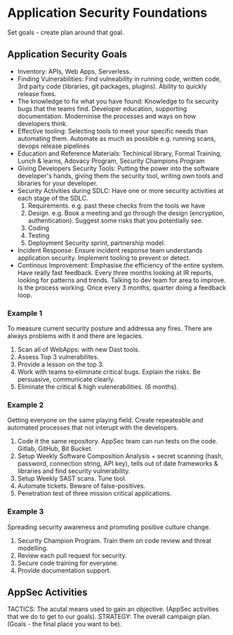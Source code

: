 # Application Security Foundations

Set goals - create plan around that goal.

## Application Security Goals
- Inventory: APIs, Web Apps, Serverless.
- Finding Vulnerabilities: Find vulneability in running code, written code, 3rd party code (libraries, git packages, plugins). Ability to quickly release fixes.
- The knowledge to fix what you have found: Knowledge to fix security bugs that the teams find. Developer education, supporting documentation. Moderninise the processes and ways on how developers think. 
- Effective tooling: Selecting tools to meet your specific needs than automating them. Automate as much as possible e.g. running scans, devops release pipelines
- Education and Reference Materials: Techinical library, Formal Training, Lunch & learns, Adovacy Program, Security Champions Program
- Giving Developers Security Tools: Putting the power into the software developer's hands, giving them the security tool, writing own tools and libraries for your developer.
- Security Activities during SDLC: Have one or more security activities at each stage of the SDLC. 
    1. Requirements. e.g. past these checks from the tools we have
    2. Design. e.g. Book a meeting and go through the design (encryption, authentication). Suggest some risks that you potentially see. 
    3. Coding
    4. Testing
    5. Deployment
Security sprint, partnership model.
- Incident Response: Ensure incident response team understands application security. Implement tooling to prevent or detect. 
- Continous Improvement: Emphasise the efficiency of the entire system. Have really fast feedback. Every three months looking at IR reports, looking for patterns and trends. Talking to dev team for area to improve. Is the process working. Once every 3 months, quarter doing a feedback loop. 

### Example 1
To measure current security posture and addressa any fires. There are always problems with it and there are legacies. 

1. Scan all of WebApps: with new Dast tools.
2. Assess Top 3 vulnerabilites.
3. Provide a lesson on the top 3.
4. Work with teams to eliminate critical bugs. Explain the risks. Be persuasive, communicate clearly. 
5. Eliminate the critical & high vulenerabilities. (6 months).

### Example 2
Getting everyone on the same playing field. Create repeateable and automated processes that not interupt with the developers. 

1. Code it the same repository. AppSec team can run tests  on the code. Gitlab, GitHub, Bit Bucket. 
2. Setup Weekly Software Composition Analysis + secret scanning (hash, password, connection string, API key), tells out of date frameworks & libraries and find security vulnerability. 
3. Setup Weekly SAST scans. Tune tool. 
4. Automate tickets. Beware of false-positives. 
5. Penetration test of three mission critical applications.

### Example 3
Spreading security awareness and promoting positive culture change. 
1. Security Champion Program. Train them on code review and threat modelling. 
2. Review each pull request for security. 
3. Secure code training for everyone. 
4. Provide documentation support.

## AppSec Activities
TACTICS: The acutal means used to gain an objective. (AppSec activities that we do to get to our goals). 
STRATEGY: The overall campaign plan. (Goals - the final place you want to be).
